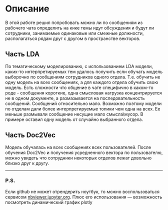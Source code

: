 # Описание

В этой работе решил попробовать можно ли по сообщениям из рабочего чата определить на кике темы идут обсуждения и будут ли сотрудники, занимаемые одинаковые или смежные должности, располагаться рядам друг с другом в пространстве векторов.

## Часть LDA

По тематическому моделированию, с использованием LDA модели, каких-то интерпретируемых тем удалось получить если обучать модель выборочно по сообщениям сотрудников одного отдела. Т.е. обучить не одну модель на всех сообщениях, а для каждого отдела обучить свою модель.
Есть сложности что общение в чате специфично в каком-то роде -  сообщения короткие, одна смысловая нагрузка концентрируется не в одном документе, а размазывается на последовательность сообщений. Сообщений относительно мало. Возможно поэтому модели по отделам дали более интерпретируемые топики чем одна на всех. Ее меньше размывали сообщение несущие мало смысла\мусор. В примере оставил одну модель от случайно выбранного отдела.

## Часть Doc2Vec

Модель обучалась на всех сообщениях всех пользователей. После обучения Doc2Vec и получения усредненного вектора по пользователю, можно увидеть что сотрудники некоторых отделов лежат довольно близко друг к другу.

----

### P.S.

Если github не может отрендерить ноутбук, то можно воспользоваться сервисом [nbviewer.jupyter.org](https://nbviewer.jupyter.org/). Плюс его использования — возможность посмотреть динамический график plotly 

